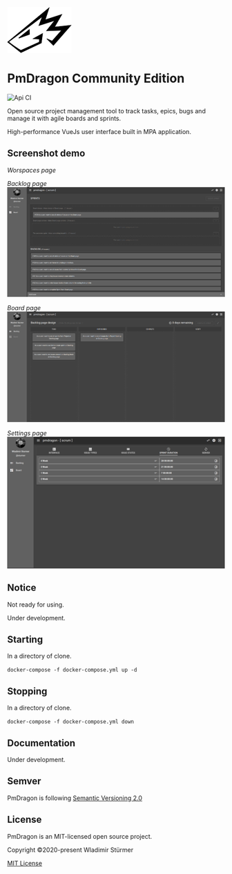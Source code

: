 <img src="docs/images/logo.png" width="149" height="106">

# PmDragon Community Edition

![Api CI](https://github.com/cybersturmer/pmdragon/workflows/Api%20CI/badge.svg)

Open source project management tool to track tasks, epics, bugs and manage it with agile boards and sprints.

High-performance VueJs user interface built in MPA application.

## Screenshot demo
*Worspaces page*
<img sr="docs/images/workspaces.png">

*Backlog page*
<img src="docs/images/backlog.png">

*Board page*
<img src="docs/images/board.png">

*Settings page*
<img src="docs/images/settings.png">

## Notice
Not ready for using.

Under development.

## Starting
In a directory of clone.

`docker-compose -f docker-compose.yml up -d`

## Stopping
In a directory of clone.

`docker-compose -f docker-compose.yml down`

## Documentation
Under development.

## Semver
PmDragon is following [Semantic Versioning 2.0](https://semver.org/)

## License
PmDragon is an MIT-licensed open source project.

Copyright ©2020-present Wladimir Stürmer

[MIT License](https://en.wikipedia.org/wiki/MIT_License)
